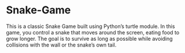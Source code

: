 # Snake-Game
This is a classic Snake Game built using Python’s turtle module. In this game, you control a snake that moves around the screen, eating food to grow longer. The goal is to survive as long as possible while avoiding collisions with the wall or the snake’s own tail.
